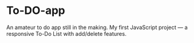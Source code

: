 # To-DO-app
An amateur to do app still in the making. My first JavaScript project — a responsive To-Do List with add/delete features.

